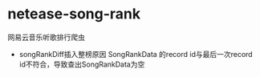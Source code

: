 # netease-song-rank
网易云音乐听歌排行爬虫

- songRankDiff插入整榜原因
SongRankData 的record id与最后一次record id不符合，导致查出SongRankData为空